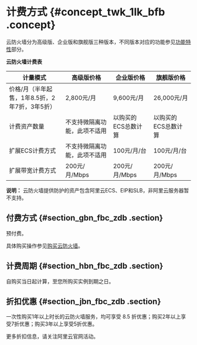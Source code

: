 # 计费方式 {#concept_twk_1lk_bfb .concept}

云防火墙分为高级版、企业版和旗舰版三种版本，不同版本对应的功能参见[功能特性](../../../../../cn.zh-CN/产品简介/功能特性.md#table_qsv_slr_cfb)部分。

**云防火墙计费表**

|计量模式|高级版价格|企业版价格|旗舰版价格|
|----|-----|-----|-----|
|价格/月（半年起售，1年8.5折，2年7折，3年5折）|2,800元/月|9,600元/月|26,000元/月|
|计费资产数量|不支持微隔离功能，此项不适用|以购买的ECS总数计算|以购买的ECS总数计算|
|扩展ECS计费方式|不支持微隔离功能，此项不适用|100元/月/台|100元/月/台|
|扩展带宽计费方式|200元/月/Mbps|200元/月/Mbps|200元/月/Mbps|

**说明：** 云防火墙提供防护的资产包含阿里云ECS、EIP和SLB，非阿里云服务器暂不支持。

## 付费方式 {#section_gbn_fbc_zdb .section}

预付费。

具体购买操作参见[购买云防火墙](cn.zh-CN/产品定价/购买云防火墙.md#ol_vyl_1sf_cfb)。

## 计费周期 {#section_hbn_fbc_zdb .section}

自购买当日起计算，至您所购买实例到期之日。

## 折扣优惠 {#section_jbn_fbc_zdb .section}

一次性购买1年以上时长的云防火墙服务，均可享受 8.5 折优惠；购买2年以上享受7折优惠；购买3年以上享受5折优惠。

更多折扣信息，请关注阿里云官网活动。


